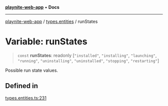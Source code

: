 [**playnite-web-app**](../../README.md) • **Docs**

***

[playnite-web-app](../../README.md) / [types.entities](../README.md) / runStates

# Variable: runStates

> `const` **runStates**: readonly [`"installed"`, `"installing"`, `"launching"`, `"running"`, `"uninstalling"`, `"uninstalled"`, `"stopping"`, `"restarting"`]

Possible run state values.

## Defined in

[types.entities.ts:231](https://github.com/andrew-codes/playnite-web/blob/f4b196c836ff1f14161b4d04346bf7c194eb1fa5/apps/playnite-web/src/server/data/types.entities.ts#L231)

